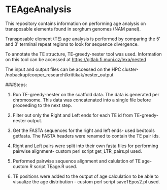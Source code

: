 # TEAgeAnalysis

This repository contains information on performing age analysis on transposable elements found in sorghum genomes (NAM panel).

Transposable element (TE) age analysis is performed by comparing the 5' and 3' terminal repeat regions to look for sequence divergence.

To annotate the TE structure, TE-greedy-nester tool was used. Information on this tool can be accessed at https://gitlab.fi.muni.cz/lexa/nested

The input and output files can be accessed on the HPC cluster- /nobackup/cooper_research/krittikak/nester_output

###Steps:
1. Run TE-greedy-nester on the scaffold data.
The data is generated per chromosome. This data was concatenated into a single file before proceeding to the next step.

2. Filter out only the Right and Left ends for each TE id from TE-greedy-nester output.

3. Get the FASTA sequences for the right and left ends- used bedtools getfasta. 
The FASTA headers were renamed to contain the TE pair ids.

4. Right and Left pairs were split into their own fasta files for performing pairwise alignment- custom perl script get_LTR_pairs.pl used.

5. Performed pairwise sequence alignment and calulation of TE age- custom R script TEage.R used.

6. TE positions were added to the output of age calculation to be able to visualize the age distribution -  custom perl script saveTEpos2.pl used.
